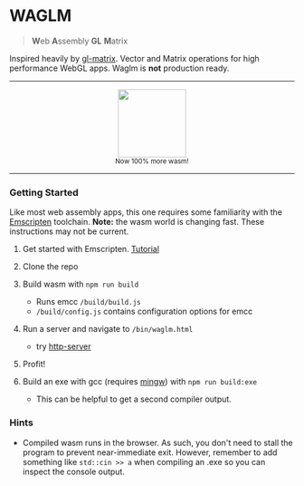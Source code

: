 # WAGLM
> **W**eb **A**ssembly **GL** **M**atrix

Inspired heavily by [gl-matrix](https://github.com/toji/gl-matrix/). Vector and Matrix operations for high performance WebGL apps. Waglm is **not** production ready.
_______________________________
<div style="text-align:center">
<img src="https://upload.wikimedia.org/wikipedia/commons/3/30/WebAssembly_Logo.png" align="center" width="120">
<br>
<small>Now 100% more wasm!</small>
</div>

_______________________________

### Getting Started
Like most web assembly apps, this one requires some familiarity with the [Emscripten](https://github.com/kripken/emscripten) toolchain. **Note:** the wasm world is changing fast. These instructions may not be current.

1. Get started with Emscripten. [Tutorial](https://developer.mozilla.org/en-US/docs/WebAssembly/C_to_wasm)

2. Clone the repo

3. Build wasm with `npm run build`
    - Runs emcc `/build/build.js`
    - `/build/config.js` contains configuration options for emcc

4. Run a server and navigate to `/bin/waglm.html`
    - try [http-server](https://www.npmjs.com/package/http-server)

5. Profit!

6. Build an exe with gcc (requires [mingw](http://www.mingw.org/)) with `npm run build:exe`
    - This can be helpful to get a second compiler output.

### Hints

- Compiled wasm runs in the browser. As such, you don't need to stall the program to prevent near-immediate exit. However, remember to add something like `std::cin >> a` when compiling an .exe so you can inspect the console output.

